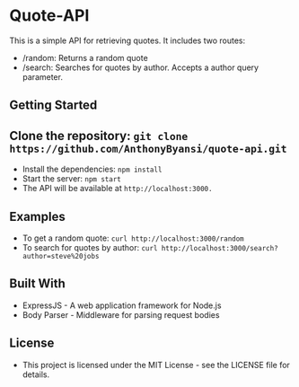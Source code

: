 # Quote-API
This is a simple API for retrieving quotes. It includes two routes:

* /random: Returns a random quote
* /search: Searches for quotes by author. Accepts a author query parameter.
## Getting Started
## Clone the repository: `git clone https://github.com/AnthonyByansi/quote-api.git`
* Install the dependencies: `npm install`
* Start the server: `npm start` 
* The API will be available at `http://localhost:3000.`

## Examples
* To get a random quote: `curl http://localhost:3000/random`
* To search for quotes by author: `curl http://localhost:3000/search?author=steve%20jobs`

## Built With
* ExpressJS - A web application framework for Node.js
* Body Parser - Middleware for parsing request bodies
## License
* This project is licensed under the MIT License - see the LICENSE file for details.

